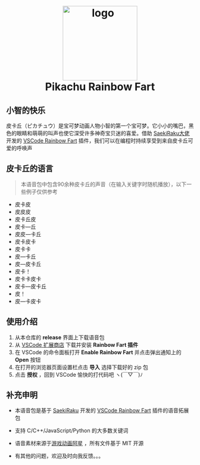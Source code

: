 <h1 align="center">
  <br>
    <img src="https://github.com/Bezhuang/Pikachu-rainbow-fart/pikaqiu.jpg" alt="logo" width="200">
  <br>
  Pikachu Rainbow Fart
  <br>
</h1>

## 小智的快乐

​    皮卡丘（ピカチュウ）是宝可梦动画人物小智的第一个宝可梦。它小小的嘴巴，黑色的眼睛和萌萌的叫声也使它深受许多神奇宝贝迷的喜爱。借助 [SaekiRaku大佬](https://github.com/SaekiRaku) 开发的 [VSCode Rainbow Fart](https://github.com/SaekiRaku/vscode-rainbow-fart) 插件，我们可以在编程时持续享受到来自皮卡丘可爱的呼唤声

## 皮卡丘的语言

> 本语音包中包含90余种皮卡丘的声音（在输入关键字时随机播放），以下一些例子仅供参考

- 皮卡皮
- 皮皮皮
- 皮卡丘皮
- 皮卡—丘
- 皮皮—卡丘
- 皮卡皮卡
- 皮卡卡
- 皮—卡丘
- 皮—皮卡丘
- 皮卡！
- 皮卡卡皮卡
- 皮卡—皮卡丘
- 皮！
- 皮—卡皮卡

## 使用介绍

1. 从本仓库的 **release** 界面上下载语音包
2. 从 [VSCode 扩展商店](https://marketplace.visualstudio.com/items?itemName=saekiraku.rainbow-fart) 下载并安装 **Rainbow Fart 插件**
3. 在 VSCode 的命令面板打开 **Enable Rainbow Fart** 并点击弹出通知上的 **Open** 按钮
4. 在打开的浏览器页面设置栏点击 **导入** 选择下载好的 zip 包
5. 点击 **授权** ，回到 VSCode 愉快的打代码吧  ヽ(￣▽￣)ﾉ

## 补充申明

- 本语音包是基于 [SaekiRaku](https://github.com/SaekiRaku) 开发的 [VSCode Rainbow Fart](https://github.com/SaekiRaku/vscode-rainbow-fart) 插件的语音拓展包

- 支持 C/C++/JavaScript/Python 的大多数关键词

- 语音素材来源于[游戏动画阿星](https://www.bilibili.com/video/av8731532/) ，所有文件基于 MIT 开源
- 有其他的问题，欢迎及时向我反馈。。。